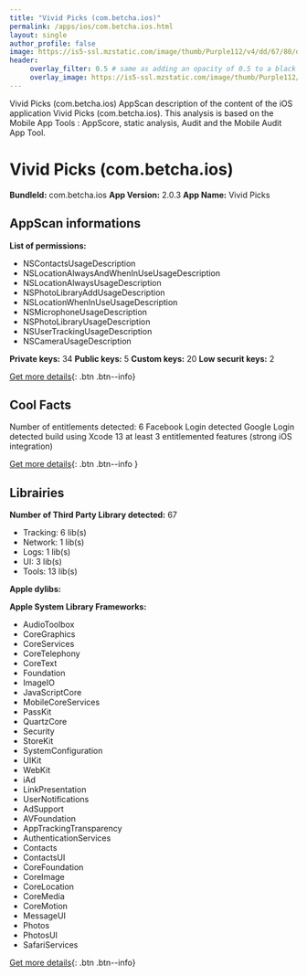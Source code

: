 ```yaml
---
title: "Vivid Picks (com.betcha.ios)"
permalink: /apps/ios/com.betcha.ios.html
layout: single
author_profile: false
image: https://is5-ssl.mzstatic.com/image/thumb/Purple112/v4/dd/67/80/dd67807e-01ca-aaac-06e2-e601866fe96a/AppIcon-0-0-1x_U007emarketing-0-0-0-7-0-0-sRGB-0-0-0-GLES2_U002c0-512MB-85-220-0-0.png/512x512bb.jpg
header: 
     overlay_filter: 0.5 # same as adding an opacity of 0.5 to a black background
     overlay_image: https://is5-ssl.mzstatic.com/image/thumb/Purple112/v4/dd/67/80/dd67807e-01ca-aaac-06e2-e601866fe96a/AppIcon-0-0-1x_U007emarketing-0-0-0-7-0-0-sRGB-0-0-0-GLES2_U002c0-512MB-85-220-0-0.png/512x512bb.jpg
---
```

Vivid Picks (com.betcha.ios) AppScan description of the content of the iOS application Vivid Picks (com.betcha.ios). This analysis is based on the Mobile App Tools : AppScore, static analysis, Audit and the Mobile Audit App Tool.

# Vivid Picks (com.betcha.ios)

**BundleId:** com.betcha.ios
**App Version:** 2.0.3
**App Name:** Vivid Picks


## AppScan informations 

**List of permissions:** 
- NSContactsUsageDescription
- NSLocationAlwaysAndWhenInUseUsageDescription
- NSLocationAlwaysUsageDescription
- NSPhotoLibraryAddUsageDescription
- NSLocationWhenInUseUsageDescription
- NSMicrophoneUsageDescription
- NSPhotoLibraryUsageDescription
- NSUserTrackingUsageDescription
- NSCameraUsageDescription
  
  
**Private keys:** 34
**Public keys:** 5
**Custom keys:** 20
**Low securit keys:** 2
  
[Get more details](/pricing.html){: .btn .btn--info}

## Cool Facts

Number of entitlements detected: 6
Facebook Login detected
Google Login detected
build using Xcode 13
at least 3 entitlemented features (strong iOS integration)
  
[Get more details](/pricing.html){: .btn .btn--info }

## Librairies 
**Number of Third Party Library detected:** 67
- Tracking: 6 lib(s)
- Network: 1 lib(s)
- Logs: 1 lib(s)
- UI: 3 lib(s)
- Tools: 13 lib(s)


**Apple dylibs:**


**Apple System Library Frameworks:**
- AudioToolbox
- CoreGraphics
- CoreServices
- CoreTelephony
- CoreText
- Foundation
- ImageIO
- JavaScriptCore
- MobileCoreServices
- PassKit
- QuartzCore
- Security
- StoreKit
- SystemConfiguration
- UIKit
- WebKit
- iAd
- LinkPresentation
- UserNotifications
- AdSupport
- AVFoundation
- AppTrackingTransparency
- AuthenticationServices
- Contacts
- ContactsUI
- CoreFoundation
- CoreImage
- CoreLocation
- CoreMedia
- CoreMotion
- MessageUI
- Photos
- PhotosUI
- SafariServices


  
[Get more details](/pricing.html){: .btn .btn--info}

